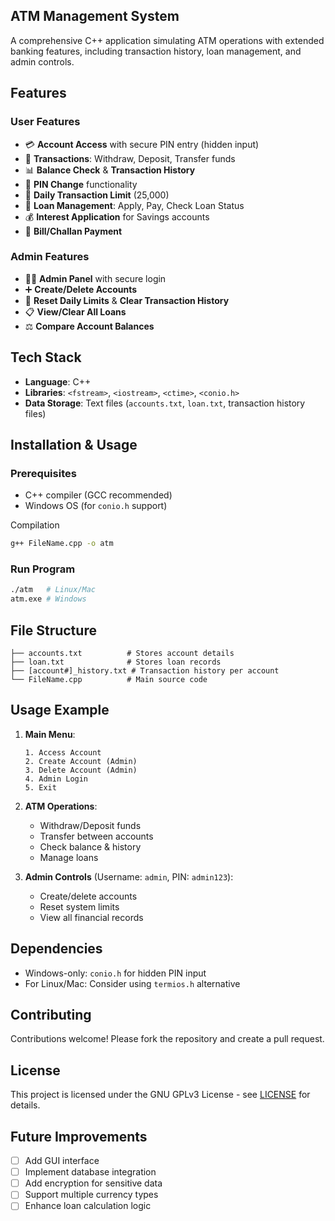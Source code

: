 ## ATM Management System
A comprehensive C++ application simulating ATM operations with extended banking features, including transaction history, loan management, and admin controls.

## Features

### User Features
- 💳 **Account Access** with secure PIN entry (hidden input)
- 🏦 **Transactions**: Withdraw, Deposit, Transfer funds
- 📊 **Balance Check** & **Transaction History**
- 🔐 **PIN Change** functionality
- 📅 **Daily Transaction Limit** (25,000)
- 🏦 **Loan Management**: Apply, Pay, Check Loan Status
- 💰 **Interest Application** for Savings accounts
- 📝 **Bill/Challan Payment**

### Admin Features
- 👨💼 **Admin Panel** with secure login
- ➕ **Create/Delete Accounts**
- 🔄 **Reset Daily Limits** & **Clear Transaction History**
- 📋 **View/Clear All Loans**
- ⚖️ **Compare Account Balances**

## Tech Stack
- **Language**: C++
- **Libraries**: `<fstream>`, `<iostream>`, `<ctime>`, `<conio.h>`
- **Data Storage**: Text files (`accounts.txt`, `loan.txt`, transaction history files)

## Installation & Usage

### Prerequisites
- C++ compiler (GCC recommended)
- Windows OS (for `conio.h` support)

Compilation
```bash
g++ FileName.cpp -o atm
```

### Run Program
```bash
./atm   # Linux/Mac
atm.exe # Windows
```

## File Structure
```
├── accounts.txt          # Stores account details
├── loan.txt              # Stores loan records
├── [account#]_history.txt # Transaction history per account
└── FileName.cpp          # Main source code
```

## Usage Example
1. **Main Menu**:
   ```
   1. Access Account
   2. Create Account (Admin)
   3. Delete Account (Admin)
   4. Admin Login
   5. Exit
   ```
2. **ATM Operations**:
   - Withdraw/Deposit funds
   - Transfer between accounts
   - Check balance & history
   - Manage loans

3. **Admin Controls** (Username: `admin`, PIN: `admin123`):
   - Create/delete accounts
   - Reset system limits
   - View all financial records

## Dependencies
- Windows-only: `conio.h` for hidden PIN input
- For Linux/Mac: Consider using `termios.h` alternative

## Contributing
Contributions welcome! Please fork the repository and create a pull request.

## License
This project is licensed under the GNU GPLv3 License - see [LICENSE](LICENSE.md) for details.

## Future Improvements
- [ ] Add GUI interface
- [ ] Implement database integration
- [ ] Add encryption for sensitive data
- [ ] Support multiple currency types
- [ ] Enhance loan calculation logic
```

